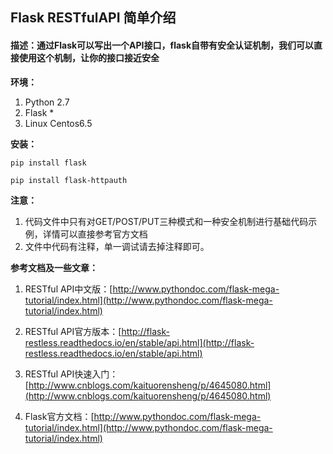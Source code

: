 ## Flask RESTfulAPI 简单介绍

#### 描述：通过Flask可以写出一个API接口，flask自带有安全认证机制，我们可以直接使用这个机制，让你的接口接近安全

**环境：**

1.  Python 2.7
2.  Flask *
3.  Linux Centos6.5


**安装：**

	pip install flask
	
	pip install flask-httpauth


**注意：**

1.  代码文件中只有对GET/POST/PUT三种模式和一种安全机制进行基础代码示例，详情可以直接参考官方文档
2.  文件中代码有注释，单一调试请去掉注释即可。



**参考文档及一些文章：**

1.  RESTful API中文版：[http://www.pythondoc.com/flask-mega-tutorial/index.html](http://www.pythondoc.com/flask-mega-tutorial/index.html)

2.  RESTful API官方版本：[http://flask-restless.readthedocs.io/en/stable/api.html](http://flask-restless.readthedocs.io/en/stable/api.html)

3.  RESTful API快速入门：[http://www.cnblogs.com/kaituorensheng/p/4645080.html](http://www.cnblogs.com/kaituorensheng/p/4645080.html)

4.  Flask官方文档：[http://www.pythondoc.com/flask-mega-tutorial/index.html](http://www.pythondoc.com/flask-mega-tutorial/index.html)

